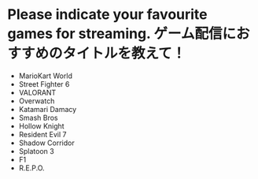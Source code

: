 # Please indicate your favourite games for streaming. ゲーム配信におすすめのタイトルを教えて！

- MarioKart World
- Street Fighter 6
- VALORANT
- Overwatch
- Katamari Damacy
- Smash Bros
- Hollow Knight
- Resident Evil 7
- Shadow Corridor
- Splatoon 3
- F1
- R.E.P.O.
